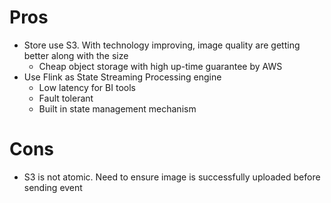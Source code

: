 # Pros
- Store use S3. With technology improving, image quality are getting better along with the size
  - Cheap object storage with high up-time guarantee by AWS
- Use Flink as State Streaming Processing engine
  - Low latency for BI tools
  - Fault tolerant
  - Built in state management mechanism

# Cons
- S3 is not atomic. Need to ensure image is successfully uploaded before sending event